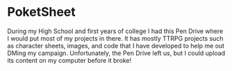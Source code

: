 # PoketSheet
During my High School and first years of college I had this Pen Drive where I would put most of my projects in there. It has mostly TTRPG projects such as character sheets, images, and code that I have developed to help me out DMing my campaign. Unfortunately, the Pen Drive left us, but I could upload its content on my computer before it broke!
